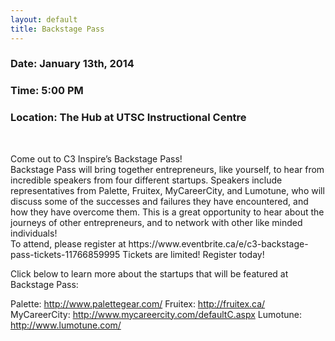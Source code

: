 ```yaml
---
layout: default
title: Backstage Pass
---
```

<div class="text-center">
	<h3>Date: January 13th, 2014</h3>
	<h3>Time: 5:00 PM</h3>
	<h3>Location: The Hub at UTSC Instructional Centre</h3>
</div>
<br>
<p class="lead">
	Come out to C3 Inspire’s Backstage Pass! <br />
	Backstage Pass will bring together entrepreneurs, like yourself, to hear from incredible speakers from four different startups. Speakers include representatives from Palette, Fruitex, MyCareerCity, and Lumotune, who will discuss some of the successes and failures they have encountered, and how they have overcome them. This is a great opportunity to hear about the journeys of other entrepreneurs, and to network with other like minded individuals! <br />
	To attend, please register at https://www.eventbrite.ca/e/c3-backstage-pass-tickets-11766859995
Tickets are limited! Register today!

Click below to learn more about the startups that will be featured at Backstage Pass:

Palette: http://www.palettegear.com/
Fruitex: http://fruitex.ca/
MyCareerCity: http://www.mycareercity.com/defaultC.aspx
Lumotune: http://www.lumotune.com/
</p>

